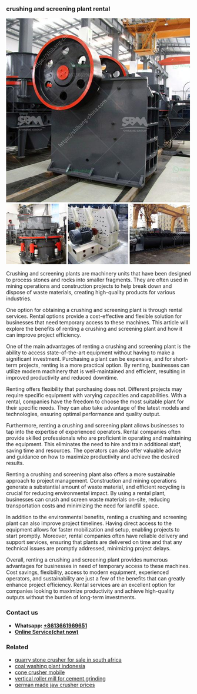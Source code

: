 <h3>crushing and screening plant rental</h3><img src='1708589436.jpg' alt=''><p>Crushing and screening plants are machinery units that have been designed to process stones and rocks into smaller fragments. They are often used in mining operations and construction projects to help break down and dispose of waste materials, creating high-quality products for various industries.</p><p>One option for obtaining a crushing and screening plant is through rental services. Rental options provide a cost-effective and flexible solution for businesses that need temporary access to these machines. This article will explore the benefits of renting a crushing and screening plant and how it can improve project efficiency.</p><p>One of the main advantages of renting a crushing and screening plant is the ability to access state-of-the-art equipment without having to make a significant investment. Purchasing a plant can be expensive, and for short-term projects, renting is a more practical option. By renting, businesses can utilize modern machinery that is well-maintained and efficient, resulting in improved productivity and reduced downtime.</p><p>Renting offers flexibility that purchasing does not. Different projects may require specific equipment with varying capacities and capabilities. With a rental, companies have the freedom to choose the most suitable plant for their specific needs. They can also take advantage of the latest models and technologies, ensuring optimal performance and quality output.</p><p>Furthermore, renting a crushing and screening plant allows businesses to tap into the expertise of experienced operators. Rental companies often provide skilled professionals who are proficient in operating and maintaining the equipment. This eliminates the need to hire and train additional staff, saving time and resources. The operators can also offer valuable advice and guidance on how to maximize productivity and achieve the desired results.</p><p>Renting a crushing and screening plant also offers a more sustainable approach to project management. Construction and mining operations generate a substantial amount of waste material, and efficient recycling is crucial for reducing environmental impact. By using a rental plant, businesses can crush and screen waste materials on-site, reducing transportation costs and minimizing the need for landfill space.</p><p>In addition to the environmental benefits, renting a crushing and screening plant can also improve project timelines. Having direct access to the equipment allows for faster mobilization and setup, enabling projects to start promptly. Moreover, rental companies often have reliable delivery and support services, ensuring that plants are delivered on time and that any technical issues are promptly addressed, minimizing project delays.</p><p>Overall, renting a crushing and screening plant provides numerous advantages for businesses in need of temporary access to these machines. Cost savings, flexibility, access to modern equipment, experienced operators, and sustainability are just a few of the benefits that can greatly enhance project efficiency. Rental services are an excellent option for companies looking to maximize productivity and achieve high-quality outputs without the burden of long-term investments.</p><h3>Contact us</h3><ul><li><strong>Whatsapp:&nbsp;<a href="https://wa.me/8613661969651">+8613661969651</a></strong></li><li><a href="https://swt.shibang-china.com/?git&amp;zhl&amp;crushing and screening plant rental"><strong>Online Service(chat now)</strong></a></li></ul><h3>Related</h3><ul><li><a href='quarry stone crusher for sale in south africa.md'>quarry stone crusher for sale in south africa</a></li><li><a href='coal washing plant indonesia.md'>coal washing plant indonesia</a></li><li><a href='cone crusher mobile.md'>cone crusher mobile</a></li><li><a href='vertical roller mill for cement grinding.md'>vertical roller mill for cement grinding</a></li><li><a href='german made jaw crusher prices.md'>german made jaw crusher prices</a></li></ul>